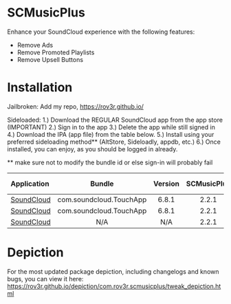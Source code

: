 # SCMusicPlus
Enhance your SoundCloud experience with the following features:
- Remove Ads
- Remove Promoted Playlists
- Remove Upsell Buttons

# Installation
Jailbroken: Add my repo, https://rov3r.github.io/

Sideloaded:
1.) Download the REGULAR SoundCloud app from the app store (IMPORTANT)
2.) Sign in to the app
3.) Delete the app while still signed in
4.) Download the IPA (app file) from the table below.
5.) Install using your preferred sideloading method** (AltStore, Sideloadly, appdb, etc.)
6.) Once installed, you can enjoy, as you should be logged in already.

** make sure not to modify the bundle id or else sign-in will probably fail

| Application | Bundle | Version | SCMusicPlus | File Type |
| :--- |:---:|:---:|:---:|:---:|
| [SoundCloud](https://rov3r.github.io/depiction/com.rov3r.scmusicplus/soundcloud-6.8.1-scmusicplus-2.2.1.ipa) | com.soundcloud.TouchApp | 6.8.1 | 2.2.1 | IPA |
| [SoundCloud](https://rov3r.github.io/depiction/com.rov3r.scmusicplus/soundcloud-6.8.1-scmusicplus-2.2.1.zip) | com.soundcloud.TouchApp | 6.8.1 | 2.2.1 | ZIP |
| [SoundCloud](https://rov3r.github.io/deb/com.rov3r.scmusicplus_2.2.1_iphoneos-arm.deb) | N/A | N/A | 2.2.1 | DEB |

# Depiction
For the most updated package depiction, including changelogs and known bugs, you can view it here: https://rov3r.github.io/depiction/com.rov3r.scmusicplus/tweak_depiction.html

